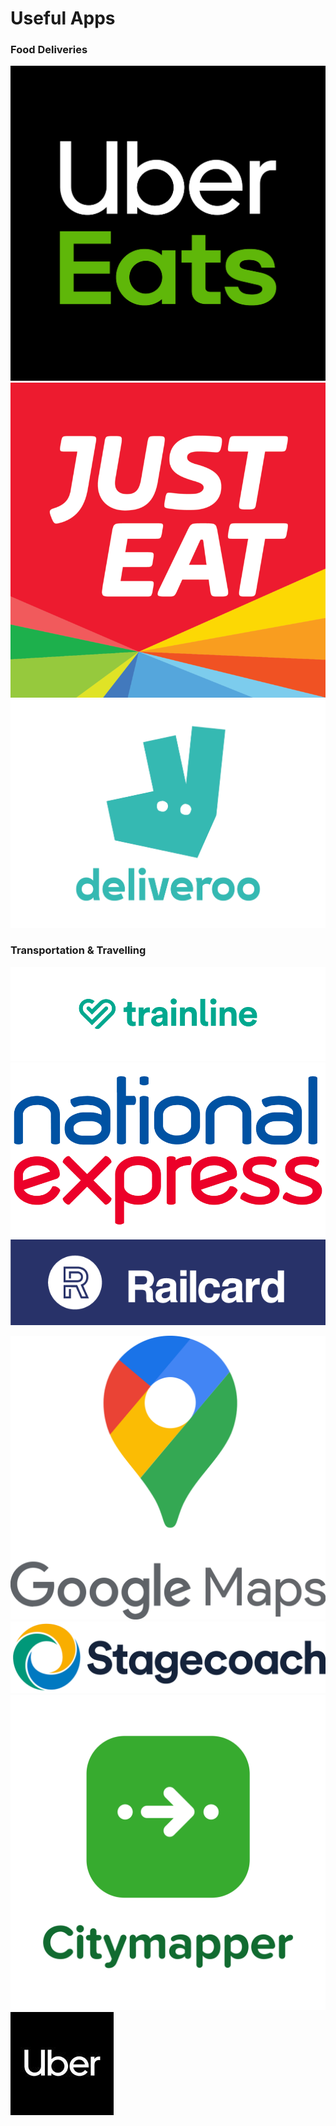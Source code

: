 # Useful Apps 
### Food Deliveries     
![Uber Eats](../images/image48.png)      ![Just Eat](../images/image51.png)      ![Deliveroo](../images/image50.png)     

### Transportation & Travelling 
![Trainline](../images/image53.png)      ![National Express](../images/image52.png)    ![Railcard](../images/image56.png)    

![Google Maps](../images/image54.png)     ![Stagecoach](../images/image55.png)   ![Citymapper](../images/image57.png)   ![Uber](../images/image58.jpg)    


